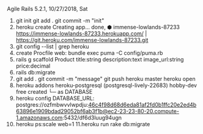 Agile Rails 5.2.1, 
10/27/2018, Sat

1.  git init
    git add .
    git commit -m "init"
2. heroku create
    Creating app... done, ⬢ immense-lowlands-87233
    https://immense-lowlands-87233.herokuapp.com/ | https://git.heroku.com/immense-lowlands-87233.git
3. git config --list | grep heroku
4. create Procfile
    web: bundle exec puma -C config/puma.rb
5. rails g scaffold Product title:string description:text image_url:string price:decimal
6. rails db:migrate
7. git add .
   git commit -m "message"
   git push heroku master
   heroku open
8. heroku addons
heroku-postgresql (postgresql-lively-22683)  hobby-dev  free   created
 └─ as DATABASE
 9. heroku config
  DATABASE_URL:             postgres://ozfmbwvvlwpdju:46c4f98d68d6eda81af2fd0b1ffc20e2ed4b63896e1909bdad29052bf6ab3f1b@ec2-23-23-80-20.compute-1.amazonaws.com:5432/df6d3luug94ugn
 10. heroku ps:scale web=1
 11.heroku run rake db:migrate


